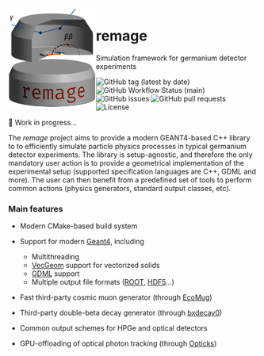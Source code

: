 <img src=".github/logo/remage-logo.png" alt="remage logo" align="left" height="200">

# remage

Simulation framework for germanium detector experiments

![GitHub tag (latest by date)](https://img.shields.io/github/v/tag/gipert/remage?logo=git)
![GitHub Workflow Status (main)](https://img.shields.io/github/workflow/status/gipert/remage/CI/main?label=main%20branch&logo=github)
![GitHub issues](https://img.shields.io/github/issues/gipert/remage?logo=github)
![GitHub pull requests](https://img.shields.io/github/issues-pr/gipert/remage?logo=github)
![License](https://img.shields.io/github/license/gipert/remage)

🚧 Work in progress...

<p></p>

The *remage* project aims to provide a modern GEANT4-based C++ library to to
efficiently simulate particle physics processes in typical germanium detector
experiments. The library is setup-agnostic, and therefore the only mandatory
user action is to provide a geometrical implementation of the experimental
setup (supported specification languages are C++, GDML and more). The user can
then benefit from a predefined set of tools to perform common actions (physics
generators, standard output classes, etc).

### Main features

* Modern CMake-based build system
* Support for modern [Geant4](https://geant4.web.cern.ch), including

    * Multithreading
    * [VecGeom](https://gitlab.cern.ch/VecGeom/VecGeom) support for vectorized
      solids
    * [GDML](https://gdml.web.cern.ch/GDML) support
    * Multiple output file formats ([ROOT](https://root.cern.ch),
      [HDF5](https://www.hdfgroup.org/solutions/hdf5)...)

* Fast third-party cosmic muon generator (through
  [EcoMug](https://doi.org/10.1016/j.nima.2021.165732))
* Third-party double-beta decay generator (through
  [bxdecay0](https://github.com/BxCppDev/bxdecay0))
* Common output schemes for HPGe and optical detectors
* GPU-offloading of optical photon tracking (through
  [Opticks](https://doi.org/10.1051/epjconf/201921402027))
